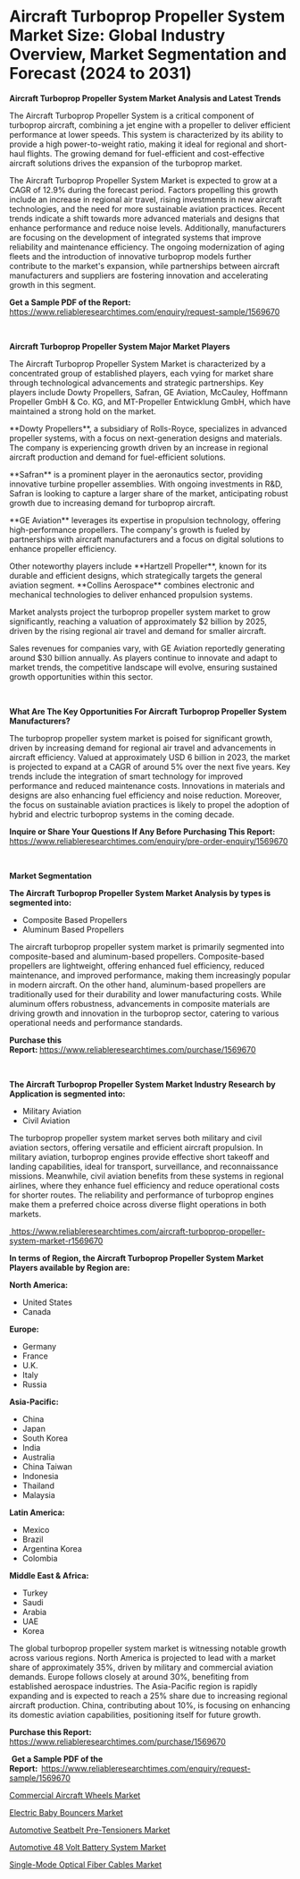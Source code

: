 <p><h1>Aircraft Turboprop Propeller System Market Size: Global Industry Overview, Market Segmentation and Forecast (2024 to 2031)</h1></p><p><strong>Aircraft Turboprop Propeller System Market Analysis and Latest Trends</strong></p>
<p><p>The Aircraft Turboprop Propeller System is a critical component of turboprop aircraft, combining a jet engine with a propeller to deliver efficient performance at lower speeds. This system is characterized by its ability to provide a high power-to-weight ratio, making it ideal for regional and short-haul flights. The growing demand for fuel-efficient and cost-effective aircraft solutions drives the expansion of the turboprop market.</p><p>The Aircraft Turboprop Propeller System Market is expected to grow at a CAGR of 12.9% during the forecast period. Factors propelling this growth include an increase in regional air travel, rising investments in new aircraft technologies, and the need for more sustainable aviation practices. Recent trends indicate a shift towards more advanced materials and designs that enhance performance and reduce noise levels. Additionally, manufacturers are focusing on the development of integrated systems that improve reliability and maintenance efficiency. The ongoing modernization of aging fleets and the introduction of innovative turboprop models further contribute to the market's expansion, while partnerships between aircraft manufacturers and suppliers are fostering innovation and accelerating growth in this segment.</p></p>
<p><strong>Get a Sample PDF of the Report:&nbsp;</strong> <a href="https://www.reliableresearchtimes.com/enquiry/request-sample/1569670?utm_campaign=1626&utm_medium=2&utm_source=Github&utm_content=ia&utm_term=14102024&utm_id=aircraft-turboprop-propeller-system">https://www.reliableresearchtimes.com/enquiry/request-sample/1569670</a></p>
<p>&nbsp;</p>
<p><strong>Aircraft Turboprop Propeller System Major Market Players</strong></p>
<p><p>The Aircraft Turboprop Propeller System Market is characterized by a concentrated group of established players, each vying for market share through technological advancements and strategic partnerships. Key players include Dowty Propellers, Safran, GE Aviation, McCauley, Hoffmann Propeller GmbH & Co. KG, and MT-Propeller Entwicklung GmbH, which have maintained a strong hold on the market.</p><p>**Dowty Propellers**, a subsidiary of Rolls-Royce, specializes in advanced propeller systems, with a focus on next-generation designs and materials. The company is experiencing growth driven by an increase in regional aircraft production and demand for fuel-efficient solutions. </p><p>**Safran** is a prominent player in the aeronautics sector, providing innovative turbine propeller assemblies. With ongoing investments in R&D, Safran is looking to capture a larger share of the market, anticipating robust growth due to increasing demand for turboprop aircraft.</p><p>**GE Aviation** leverages its expertise in propulsion technology, offering high-performance propellers. The company's growth is fueled by partnerships with aircraft manufacturers and a focus on digital solutions to enhance propeller efficiency.</p><p>Other noteworthy players include **Hartzell Propeller**, known for its durable and efficient designs, which strategically targets the general aviation segment. **Collins Aerospace** combines electronic and mechanical technologies to deliver enhanced propulsion systems.</p><p>Market analysts project the turboprop propeller system market to grow significantly, reaching a valuation of approximately $2 billion by 2025, driven by the rising regional air travel and demand for smaller aircraft. </p><p>Sales revenues for companies vary, with GE Aviation reportedly generating around $30 billion annually. As players continue to innovate and adapt to market trends, the competitive landscape will evolve, ensuring sustained growth opportunities within this sector.</p></p>
<p>&nbsp;</p>
<p><strong>What Are The Key Opportunities For Aircraft Turboprop Propeller System Manufacturers?</strong></p>
<p><p>The turboprop propeller system market is poised for significant growth, driven by increasing demand for regional air travel and advancements in aircraft efficiency. Valued at approximately USD 6 billion in 2023, the market is projected to expand at a CAGR of around 5% over the next five years. Key trends include the integration of smart technology for improved performance and reduced maintenance costs. Innovations in materials and designs are also enhancing fuel efficiency and noise reduction. Moreover, the focus on sustainable aviation practices is likely to propel the adoption of hybrid and electric turboprop systems in the coming decade.</p></p>
<p><strong>Inquire or Share Your Questions If Any Before Purchasing This Report:</strong> <a href="https://www.reliableresearchtimes.com/enquiry/pre-order-enquiry/1569670?utm_campaign=1626&utm_medium=2&utm_source=Github&utm_content=ia&utm_term=14102024&utm_id=aircraft-turboprop-propeller-system">https://www.reliableresearchtimes.com/enquiry/pre-order-enquiry/1569670</a></p>
<p>&nbsp;</p>
<p><strong>Market Segmentation</strong></p>
<p><strong>The Aircraft Turboprop Propeller System Market Analysis by types is segmented into:</strong></p>
<p><ul><li>Composite Based Propellers</li><li>Aluminum Based Propellers</li></ul></p>
<p><p>The aircraft turboprop propeller system market is primarily segmented into composite-based and aluminum-based propellers. Composite-based propellers are lightweight, offering enhanced fuel efficiency, reduced maintenance, and improved performance, making them increasingly popular in modern aircraft. On the other hand, aluminum-based propellers are traditionally used for their durability and lower manufacturing costs. While aluminum offers robustness, advancements in composite materials are driving growth and innovation in the turboprop sector, catering to various operational needs and performance standards.</p></p>
<p><strong>Purchase this Report:&nbsp;</strong><a href="https://www.reliableresearchtimes.com/purchase/1569670?utm_campaign=1626&utm_medium=2&utm_source=Github&utm_content=ia&utm_term=14102024&utm_id=aircraft-turboprop-propeller-system">https://www.reliableresearchtimes.com/purchase/1569670</a></p>
<p>&nbsp;</p>
<p><strong>The Aircraft Turboprop Propeller System Market Industry Research by Application is segmented into:</strong></p>
<p><ul><li>Military Aviation</li><li>Civil Aviation</li></ul></p>
<p><p>The turboprop propeller system market serves both military and civil aviation sectors, offering versatile and efficient aircraft propulsion. In military aviation, turboprop engines provide effective short takeoff and landing capabilities, ideal for transport, surveillance, and reconnaissance missions. Meanwhile, civil aviation benefits from these systems in regional airlines, where they enhance fuel efficiency and reduce operational costs for shorter routes. The reliability and performance of turboprop engines make them a preferred choice across diverse flight operations in both markets.</p></p>
<p><a href="https://www.reliableresearchtimes.com/aircraft-turboprop-propeller-system-market-r1569670?utm_campaign=1626&utm_medium=2&utm_source=Github&utm_content=ia&utm_term=14102024&utm_id=aircraft-turboprop-propeller-system">&nbsp;https://www.reliableresearchtimes.com/aircraft-turboprop-propeller-system-market-r1569670</a></p>
<p><strong>In terms of Region, the Aircraft Turboprop Propeller System Market Players available by Region are:</strong></p>
<p>
    <p> <strong> North America: </strong>
        <ul>
            <li>United States</li>
            <li>Canada</li>
        </ul>
        </p> 
    <p> <strong> Europe: </strong>
        <ul>
            <li>Germany</li>
            <li>France</li>
            <li>U.K.</li>
            <li>Italy</li>
            <li>Russia</li>
        </ul>
        </p> 
    <p> <strong> Asia-Pacific: </strong>
        <ul>
            <li>China</li>
            <li>Japan</li>
            <li>South Korea</li>
            <li>India</li>
            <li>Australia</li>
            <li>China Taiwan</li>
            <li>Indonesia</li>
            <li>Thailand</li>
            <li>Malaysia</li>
        </ul>
        </p> 
    <p> <strong> Latin America: </strong>
        <ul>
            <li>Mexico</li>
            <li>Brazil</li>
            <li>Argentina Korea</li>
            <li>Colombia</li>
        </ul>
        </p> 
    <p> <strong> Middle East & Africa: </strong>
        <ul>
            <li>Turkey</li>
            <li>Saudi</li>
            <li>Arabia</li>
            <li>UAE</li>
            <li>Korea</li>
        </ul>
    </p>
    </p>
<p><p>The global turboprop propeller system market is witnessing notable growth across various regions. North America is projected to lead with a market share of approximately 35%, driven by military and commercial aviation demands. Europe follows closely at around 30%, benefiting from established aerospace industries. The Asia-Pacific region is rapidly expanding and is expected to reach a 25% share due to increasing regional aircraft production. China, contributing about 10%, is focusing on enhancing its domestic aviation capabilities, positioning itself for future growth.</p></p>
<p><strong>Purchase this Report: </strong><a href="https://www.reliableresearchtimes.com/purchase/1569670?utm_campaign=1626&utm_medium=2&utm_source=Github&utm_content=ia&utm_term=14102024&utm_id=aircraft-turboprop-propeller-system">https://www.reliableresearchtimes.com/purchase/1569670</a></p>
<p>&nbsp;<strong>Get a Sample PDF of the Report:&nbsp;&nbsp;</strong><a href="https://www.reliableresearchtimes.com/enquiry/request-sample/1569670?utm_campaign=1626&utm_medium=2&utm_source=Github&utm_content=ia&utm_term=14102024&utm_id=aircraft-turboprop-propeller-system">https://www.reliableresearchtimes.com/enquiry/request-sample/1569670</a></p>
<p><strong></strong></p>
<p><p><a href="https://www.linkedin.com/pulse/commercial-aircraft-wheels-market-global-insights-sales-trends-xbxpc?trk=public_post_embed_feed-article-content&utm_campaign=1626&utm_medium=2&utm_source=Github&utm_content=ia&utm_term=14102024&utm_id=aircraft-turboprop-propeller-system">Commercial Aircraft Wheels Market</a></p><p><a href="https://www.linkedin.com/pulse/market-leaders-laggards-global-electric-baby-bouncers-trends-mmr4c?trk=public_post_embed_feed-article-content&utm_campaign=1626&utm_medium=2&utm_source=Github&utm_content=ia&utm_term=14102024&utm_id=aircraft-turboprop-propeller-system">Electric Baby Bouncers Market</a></p><p><a href="https://www.linkedin.com/pulse/global-automotive-seatbelt-pre-tensioners-market-analysis-key-c0ssc?trk=public_post_embed_feed-article-content&utm_campaign=1626&utm_medium=2&utm_source=Github&utm_content=ia&utm_term=14102024&utm_id=aircraft-turboprop-propeller-system">Automotive Seatbelt Pre-Tensioners Market</a></p><p><a href="https://www.linkedin.com/pulse/automotive-48-volt-battery-system-market-essentials-key-players-6pxlc?trk=public_post_embed_feed-article-content&utm_campaign=1626&utm_medium=2&utm_source=Github&utm_content=ia&utm_term=14102024&utm_id=aircraft-turboprop-propeller-system">Automotive 48 Volt Battery System Market</a></p><p><a href="https://www.linkedin.com/pulse/single-mode-optical-fiber-cables-market-share-size-trends-industry-mo4yc?trk=public_post_embed_feed-article-content&utm_campaign=1626&utm_medium=2&utm_source=Github&utm_content=ia&utm_term=14102024&utm_id=aircraft-turboprop-propeller-system">Single-Mode Optical Fiber Cables Market</a></p></p>
